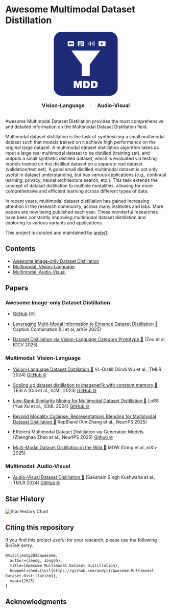 # Awesome Multimodal Dataset Distillation

<div align="center">
  <img src="./assets/MDD_logo.png" width="200"/>
  <div>&nbsp;</div>
  <div align="center">
    <b><font size="3">Vision-Language</font></b>
    &nbsp;&nbsp;
    ·
    &nbsp;&nbsp;&nbsp;
    <b><font size="3">Audio-Visual</font></b>
  </div>
  <div>&nbsp;</div>
</div>

Awesome Multimodal Dataset Distillation provides the most comprehensive and detailed information on the Multimodal Dataset Distillation field.

Multimodal dataset distillation is the task of synthesizing a small multimodal dataset such that models trained on it achieve high performance on the original large dataset. A multimodal dataset distillation algorithm takes as input a large real multimodal dataset to be distilled (training set), and outputs a small synthetic distilled dataset, which is evaluated via testing models trained on this distilled dataset on a separate real dataset (validation/test set). A good small distilled multimodal dataset is not only useful in dataset understanding, but has various applications (e.g., continual learning, privacy, neural architecture search, etc.). This task extends the concept of dataset distillation to multiple modalities, allowing for more comprehensive and efficient learning across different types of data.

In recent years, multimodal dataset distillation has gained increasing attention in the research community, across many institutes and labs. More papers are now being published each year. These wonderful researches have been constantly improving multimodal dataset distillation and exploring its various variants and applications.

This project is curated and maintained by [andyj1](https://github.com/andyj1).

<!-- ## How to submit a pull request? -->
<!-- 🌐 [Project Page](#)
📦 [Code](#)
📖 [bibtex](#) -->

<!-- ## Latest Updates

[YYYY/MM/DD] Paper Title 1 (Author Names, Conference YYYY) [🌐](#) [📖](#)
[YYYY/MM/DD] Paper Title 2 (Author Names, Conference YYYY) [📖](#)
[YYYY/MM/DD] Paper Title 3 (Author Names et al., YYYY) [🌐](#) [📖](#)
[YYYY/MM/DD] Paper Title 4 (Author Names et al., Conference YYYY) [📖](#)
[YYYY/MM/DD] Paper Title 5 (Author Names et al., Conference YYYY) [🌐](#) [📖](#) -->

## Contents

- [Awesome Image-only Dataset Distillation](https://github.com/Guang000/Awesome-Dataset-Distillation?tab=readme-ov-file)
- [Multimodal: Vision-Language](#vision-language-distillation)
- [Multimodal: Audio-Visual](#audio-visual-distillation)
<!-- - [Generative Multimodal Distillation](#generative-multimodal-distillation) -->

<!-- ### Applications

- [Continual Learning](#continual-learning)
- [Privacy](#privacy)
- [Medical](#medical)
- [Federated Learning](#federated-learning)
- [Robotics](#robotics)
- [Autonomous Driving](#autonomous-driving)
- [Recommendation Systems](#recommendation-systems)
- [Robustness](#robustness)
- [Fairness](#fairness) -->

## Papers

### Awesome Image-only Dataset Distillation
- [GitHub](https://github.com/Guang000/Awesome-Dataset-Distillation?tab=readme-ov-file) [🌐]

- [Leveraging Multi-Modal Information to Enhance Dataset Distillation 📖](https://arxiv.org/abs/2505.08605) Caption Combination (Li et al, arXiv 2025)
  
- [Dataset Distillation via Vision-Language Category Prototype 📖](https://arxiv.org/pdf/2506.23580) (Zou et al, ICCV 2025)

  
### Multimodal: Vision-Language
- [Vision-Language Dataset Distillation 📖](https://arxiv.org/abs/2308.07545) VL-Distill (Xindi Wu et al., TMLR 2024) [GitHub 🌐](https://github.com/princetonvisualai/multimodal_dataset_distillation)

- [Scaling up dataset distillation to imagenet1k with constant memory 📖](https://proceedings.mlr.press/v202/cui23e/cui23e.pdf) TESLA (Cui et al., ICML 2023)  [GitHub 🌐](https://github.com/justincui03/tesla)

- [Low-Rank Similarity Mining for Multimodal Dataset Distillation 📖](https://arxiv.org/abs/2406.03793) LoRS (Yue Xu et al., ICML 2024) [GitHub 🌐](https://github.com/silicx/LoRS_Distill)

- [Beyond Modality Collapse: Representations Blending for Multimodal Dataset Distillation 📖](https://arxiv.org/abs/2505.14705) RepBlend (Xin Zhang et al., NeurIPS 2025)

- Efficient Multimodal Dataset Distillation via Generative Models (Zhenghao Zhao et al., NeurIPS 2025) [Github 🌐](https://github.com/ichbill/EDGE)

- [Multi-Modal Dataset Distillation in the Wild 📖](https://arxiv.org/pdf/2506.01586v1) MDW (Dang et al, arXiv 2025)


### Multimodal: Audio-Visual
- [Audio-Visual Dataset Distillation 📖](https://openreview.net/forum?id=IJlbuSrXmk) (Saksham Singh Kushwaha et al., TMLR 2024) [GitHub 🌐](https://github.com/sakshamsingh1/AVDD)


<!-- ### Generative Multimodal Distillation -->
<!-- ## Applications

### Continual Learning

Paper Title 1 (Author Names et al., Conference YYYY) [📖](#)
Paper Title 2 (Author Names et al., Conference YYYY) [🌐](#) [📖](#)

### Privacy

Paper Title 1 (Author Names et al., Conference YYYY) [📖](#)
Paper Title 2 (Author Names et al., Conference YYYY) [🌐](#) [📖](#)

### Medical

Paper Title 1 (Author Names et al., Conference YYYY) [📖](#)
Paper Title 2 (Author Names et al., Conference YYYY) [🌐](#) [📖](#)

### Federated Learning

Paper Title 1 (Author Names et al., Conference YYYY) [📖](#)
Paper Title 2 (Author Names et al., Conference YYYY) [🌐](#) [📖](#)

### Robotics

Paper Title 1 (Author Names et al., Conference YYYY) [📖](#)
Paper Title 2 (Author Names et al., Conference YYYY) [🌐](#) [📖](#)

### Autonomous Driving

Paper Title 1 (Author Names et al., Conference YYYY) [📖](#)
Paper Title 2 (Author Names et al., Conference YYYY) [🌐](#) [📖](#)

### Recommendation Systems

Paper Title 1 (Author Names et al., Conference YYYY) [📖](#)
Paper Title 2 (Author Names et al., Conference YYYY) [🌐](#) [📖](#)

### Robustness

Paper Title 1 (Author Names et al., Conference YYYY) [📖](#)
Paper Title 2 (Author Names et al., Conference YYYY) [🌐](#) [📖](#)

### Fairness

Paper Title 1 (Author Names et al., Conference YYYY) [📖](#)
Paper Title 2 (Author Names et al., Conference YYYY) [🌐](#) [📖](#) -->



## Star History
<picture>
  <source
    media="(prefers-color-scheme: dark)"
    srcset="
      https://api.star-history.com/svg?repos=andyj1/Awesome-Multimodal-Dataset-Distillation&type=Date&theme=dark
    "
  />
  <source
    media="(prefers-color-scheme: light)"
    srcset="
      https://api.star-history.com/svg?repos=andyj1/Awesome-Multimodal-Dataset-Distillation&type=Date
    "
  />
  <img
    alt="Star History Chart"
    src="https://api.star-history.com/svg?repos=andyj1/Awesome-Multimodal-Dataset-Distillation&type=Date"
  />
</picture>


## Citing this repository
If you find this project useful for your research, please use the following BibTeX entry.
```
@misc{jeong2025awesome,
  author={Jeong, Jongoh},
  title={Awesome Multimodal Dataset Distillation},
  howpublished={\url{https://github.com/andyj1/Awesome-Multimodal-Dataset-Distillation}},
  year={2025}
}
```

## Acknowledgments
